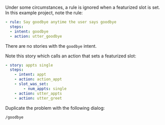 Under some circumstances, a rule is ignored when a featurized slot is set. In this example project, note the rule:

```yml
- rule: Say goodbye anytime the user says goodbye
  steps:
  - intent: goodbye
  - action: utter_goodbye
```

There are no stories with the `goodbye` intent.

Note this story which calls an action that sets a featurized slot:

```yml
- story: appts single
  steps:
    - intent: appt
    - action: action_appt
    - slot_was_set:
        - num_appts: single
    - action: utter_appts
    - action: utter_greet
```

Duplicate the problem with the following dialog:

```
/goodbye

```
